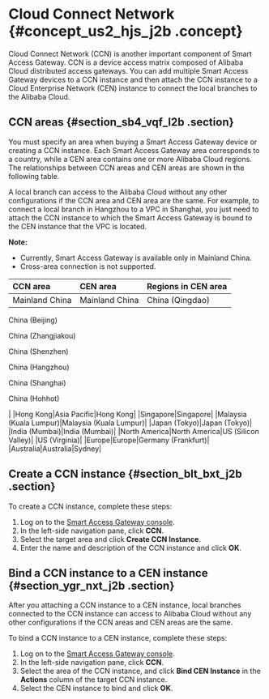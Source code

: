 # Cloud Connect Network {#concept_us2_hjs_j2b .concept}

Cloud Connect Network \(CCN\) is another important component of Smart Access Gateway. CCN is a device access matrix composed of Alibaba Cloud distributed access gateways. You can add multiple Smart Access Gateway devices to a CCN instance and then attach the CCN instance to a Cloud Enterprise Network \(CEN\) instance to connect the local branches to the Alibaba Cloud.

## CCN areas {#section_sb4_vqf_l2b .section}

You must specify an area when buying a Smart Access Gateway device or creating a CCN instance. Each Smart Access Gateway area corresponds to a country, while a CEN area contains one or more Alibaba Cloud regions. The relationships between CCN areas and CEN areas are shown in the following table.

A local branch can access to the Alibaba Cloud without any other configurations if the CCN area and CEN area are the same. For example, to connect a local branch in Hangzhou to a VPC in Shanghai, you just need to attach the CCN instance to which the Smart Access Gateway is bound to the CEN instance that the VPC is located.

**Note:** 

-   Currently, Smart Access Gateway is available only in Mainland China.
-   Cross-area connection is not supported.

|CCN area|CEN area|Regions in CEN area|
|:-------|:-------|:------------------|
|Mainland China|Mainland China| China \(Qingdao\) 

 China \(Beijing\)  

 China \(Zhangjiakou\)

 China \(Shenzhen\)

 China \(Hangzhou\)

 China \(Shanghai\)

 China \(Hohhot\)

 |
|Hong Kong|Asia Pacific|Hong Kong|
|Singapore|Singapore|
|Malaysia \(Kuala Lumpur\)|Malaysia \(Kuala Lumpur\)|
|Japan \(Tokyo\)|Japan \(Tokyo\)|
|India \(Mumbai\)|India \(Mumbai\)|
|North America|North America|US \(Silicon Valley\)|
|US \(Virginia\)|
|Europe|Europe|Germany \(Frankfurt\)|
|Australia|Australia|Sydney|

## Create a CCN instance {#section_blt_bxt_j2b .section}

To create a CCN instance, complete these steps:

1.  Log on to the [Smart Access Gateway console](https://smartag.console.aliyun.com/).
2.  In the left-side navigation pane, click **CCN**.
3.  Select the target area and click **Create CCN Instance**.
4.  Enter the name and description of the CCN instance and click **OK**.

## Bind a CCN instance to a CEN instance {#section_ygr_nxt_j2b .section}

After you attaching a CCN instance to a CEN instance, local branches connected to the CCN instance can access to Alibaba Cloud without any other configurations if the CCN areas and CEN areas are the same.

To bind a CCN instance to a CEN instance, complete these steps:

1.  Log on to the [Smart Access Gateway console](https://smartag.console.aliyun.com/).
2.  In the left-side navigation pane, click **CCN**.
3.  Select the area of the CCN instance, and click **Bind CEN Instance** in the **Actions** column of the target CCN instance.
4.  Select the CEN instance to bind and click **OK**.

